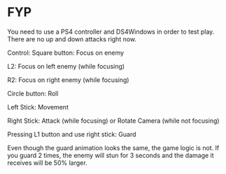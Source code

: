 # FYP

You need to use a PS4 controller and DS4Windows in order to test play.
There are no up and down attacks right now.

Control:
Square button: Focus on enemy

L2: Focus on left enemy (while focusing)

R2: Focus on right enemy (while focusing)

Circle button: Roll

Left Stick: Movement

Right Stick: Attack (while focusing) or Rotate Camera (while not focusing)

Pressing L1 button and use right stick: Guard


Even though the guard animation looks the same, the game logic is not.
If you guard 2 times, the enemy will stun for 3 seconds and the damage it receives will be 50% larger.

